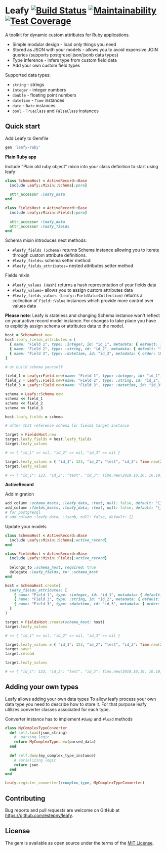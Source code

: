 # Leafy [![Build Status](https://travis-ci.org/estepnv/leafy.svg?branch=master)](https://travis-ci.org/estepnv/leafy) [![Maintainability](https://api.codeclimate.com/v1/badges/5108d8a1ac5e2915f30f/maintainability)](https://codeclimate.com/github/estepnv/leafy/maintainability) [![Test Coverage](https://api.codeclimate.com/v1/badges/5108d8a1ac5e2915f30f/test_coverage)](https://codeclimate.com/github/estepnv/leafy/test_coverage)

A toolkit for dynamic custom attributes for Ruby applications.

* Simple modular design - load only things you need
* Stored as JSON with your models - allows you to avoid expensive JOIN queries (supports postgresql json/jsonb data types)
* Type inference - Infers type from custom field data
* Add your own custom field types

Supported data types:
- `string` - strings
- `integer` - integer numbers
- `double` - floating point numbers
- `datetime` - `Time` instances
- `date` - `Date` instances
- `bool` - `TrueClass` and `FalseClass` instances

## Quick start

Add Leafy to Gemfile

```ruby
gem 'leafy-ruby'
```

**Plain Ruby app**

Include "Plain old ruby object" mixin into your class definition to start using leafy

```ruby
class SchemaHost < ActiveRecord::Base
  include Leafy::Mixin::Schema[:poro]
  
  attr_accessor :leafy_data
end

class FieldsHost < ActiveRecord::Base
  include Leafy::Mixin::Fields[:poro]
  
  attr_accessor :leafy_data
  attr_accessor :leafy_fields
end
```

Schema mixin introduces next methods:

- `#leafy_fields (Schema)` returns Schema instance allowing you to iterate through custom attribute definitions.
- `#leafy_fields=` schema setter method
- `#leafy_fields_attributes=` nested attributes setter method  

Fields mixin:

- `#leafy_values (Hash)` returns a hash representation of your fields data
- `#leafy_values=` allows you to assign custom attributes data
- `#leafy_fields_values (Leafy::FieldValueCollection)`  returns a collection of `Field::Value` instances which provide more control over values data

**Please note**:
Leafy is stateless and changing Schema instance won't reflect on your active record model instance.
For changes to take place you have to explicitly assign schema or attributes data to the model. 



```ruby
host = SchemaHost.new
host.leafy_fields_attributes = [
  { name: "Field 1", type: :integer, id: "id_1", metadata: { default: 1, placeholder: "enter an integer", required: true } },
  { name: "Field 2", type: :string, id: "id_2", metadata: { default: "", placeholder: "enter value" } },
  { name: "Field 3", type: :datetime, id: "id_3", metadata: { order: 10000 } }
]

# or build schema yourself

field_1 = Leafy::Field.new(name: "Field 1", type: :integer, id: "id_1", default: 1, placeholder: "enter an integer", required: true)
field_2 = Leafy::Field.new(name: "Field 2", type: :string, id: "id_2", default: "", placeholder: "enter value")
field_3 = Leafy::Field.new(name: "Field 3", type: :datetime, id: "id_3", order: 10000)

schema = Leafy::Schema.new
schema << field_1
schema << field_2
schema << field_3

host.leafy_fields = schema

# after that reference schema for fields target instance

target = FieldsHost.new
target.leafy_fields = host.leafy_fields
target.leafy_values

# => { "id_1" => nil, "id_2" => nil, "id_3" => nil }

target.leafy_values = { "id_1": 123, "id_2": "test", "id_3": Time.new(2018,10,10, 10,10,10, "+03:00"), "junk": "some junk data" }
target.leafy_values

# => { "id_1": 123, "id_2": "test", "id_3": Time.new(2018,10,10, 10,10,10, "+03:00") }
```

**ActiveRecord**

Add migration
```ruby
add_column :schema_hosts, :leafy_data, :text, null: false, default: "{}"
add_column :fields_hosts, :leafy_data, :text, null: false, default: "{}"
# for postgresql
# add_column :leafy_data, :jsonb, null: false, default: {} 
```

Update your models

```ruby
class SchemaHost < ActiveRecord::Base
  include Leafy::Mixin::Schema[:active_record]
end

class FieldsHost < ActiveRecord::Base
  include Leafy::Mixin::Fields[:active_record]
  
  belongs_to :schema_host, required: true
  delegate :leafy_fields, to: :schema_host 
end
```

```ruby
host = SchemaHost.create(
  leafy_fields_attributes: [
    { name: "Field 1", type: :integer, id: "id_1", metadata: { default: 1, placeholder: "enter an integer", required: true } },
    { name: "Field 2", type: :string, id: "id_2", metadata: { default: "", placeholder: "enter value" } },
    { name: "Field 3", type: :datetime, id: "id_3", metadata: { order: 10000 } }
  ]
)

target = FieldsHost.create(schema_host: host)
target.leafy_values

# => { "id_1" => nil, "id_2" => nil, "id_3" => nil }

target.leafy_values = { "id_1": 123, "id_2": "test", "id_3": Time.new(2018,10,10, 10,10,10, "+03:00"), "junk": "some junk data" }
target.save!
target.reload

target.leafy_values

# => { "id_1": 123, "id_2": "test", "id_3": Time.new(2018,10,10, 10,10,10, "+03:00") }
```

## Adding your own types

Leafy allows adding your own data types
To allow leafy process your own data type you need to describe how to store it. For that purpose leafy utilizes converter classes associated for each type.

Converter instance has to implement `#dump` and `#load` methods

```ruby
class MyComplexTypeConverter
  def self.load(json_string)
    #  parsing logic
    return MyComplexType.new(parsed_data)
  end 
  
  def self.dump(my_complex_type_instance)
    # serializing logic
    return json
  end
end

Leafy.register_converter(:complex_type, MyComplexTypeConverter)
```

 

## Contributing

Bug reports and pull requests are welcome on GitHub at https://github.com/estepnv/leafy.

## License

The gem is available as open source under the terms of the [MIT License](https://opensource.org/licenses/MIT).
